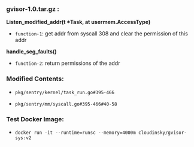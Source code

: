 ### gvisor-1.0.tar.gz :

**Listen_modified_addr(t \*Task, at usermem.AccessType)**

- `function-1`: get addr from syscall 308 and clear the permission of this addr 

**handle_seg_faults()**

- `function-2`: return permissions of the addr

### Modified Contents:

- `pkg/sentry/kernel/task_run.go#395-466`

- `pkg/sentry/mm/syscall.go#395-466#40-58`

### Test Docker Image:

- `docker run -it --runtime=runsc --memory=4000m cloudinsky/gvisor-sys:v2`
